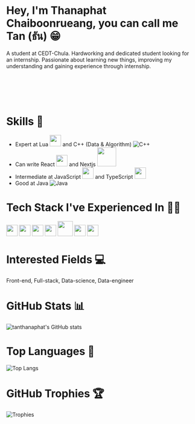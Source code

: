 # Hey, I'm Thanaphat Chaiboonrueang, you can call me Tan (ธัน) 😁

A student at CEDT-Chula. Hardworking and dedicated student looking for an internship.
Passionate about learning new things, improving my understanding
and gaining experience through internship.

<br/>
<br/>
<br/>
<br/>

# Skills 🤫
- Expert at Lua <img width=30 src="https://upload.wikimedia.org/wikipedia/commons/c/cf/Lua-Logo.svg"/> and C++ (Data & Algorithm) ![C++](https://img.shields.io/badge/c++-%2300599C.svg?style=for-the-badge&logo=c%2B%2B&logoColor=white)
- Can write React <img width=30 src="https://upload.wikimedia.org/wikipedia/commons/thumb/a/a7/React-icon.svg/2300px-React-icon.svg.png"/> and Nextjs <img width=50 src="https://media.dev.to/cdn-cgi/image/width=1000,height=420,fit=cover,gravity=auto,format=auto/https%3A%2F%2Fdev-to-uploads.s3.amazonaws.com%2Fuploads%2Farticles%2Frqmyy8g9dtyjap74tc34.png"/>
- Intermediate at JavaScript <img width=30 src="https://upload.wikimedia.org/wikipedia/commons/6/6a/JavaScript-logo.png"/> and TypeScript <img width=30 src="https://upload.wikimedia.org/wikipedia/commons/thumb/4/4c/Typescript_logo_2020.svg/2048px-Typescript_logo_2020.svg.png"/>
- Good at Java ![Java](https://img.shields.io/badge/java-%23ED8B00.svg?style=for-the-badge&logo=openjdk&logoColor=white)

# Tech Stack I've Experienced In 🧑‍💻
<img src="https://upload.wikimedia.org/wikipedia/commons/thumb/d/d9/Node.js_logo.svg/2560px-Node.js_logo.svg.png" height=30/>  <img src="https://upload.wikimedia.org/wikipedia/commons/thumb/9/93/MongoDB_Logo.svg/2560px-MongoDB_Logo.svg.png" height=30/>  <img src="https://thaiconfig.com/wp-content/uploads/2023/02/MySQL-Database-%E0%B8%84%E0%B8%B7%E0%B8%AD%E0%B8%AD%E0%B8%B0%E0%B9%84%E0%B8%A3.png" height=30/>  <img src="https://upload.wikimedia.org/wikipedia/commons/thumb/d/d9/Node.js_logo.svg/2560px-Node.js_logo.svg.png" height=30/>  <img src="https://1000logos.net/wp-content/uploads/2021/11/Docker-Logo.png" height=40/>  <img src="https://upload.wikimedia.org/wikipedia/commons/thumb/9/93/Amazon_Web_Services_Logo.svg/2560px-Amazon_Web_Services_Logo.svg.png" height=30/>  <img src="https://upload.wikimedia.org/wikipedia/commons/thumb/3/3c/Logo_Blender.svg/2560px-Logo_Blender.svg.png" height=30/>


# Interested Fields 💻
Front-end, Full-stack, Data-science, Data-engineer

# GitHub Stats 📊
![tanthanaphat's GitHub stats](https://github-readme-stats.vercel.app/api?username=tanthanaphat&show_icons=true&theme=radical)

# Top Languages 🦄
![Top Langs](https://github-readme-stats.vercel.app/api/top-langs/?username=tanthanaphat&layout=compact&theme=radical)

# GitHub Trophies 🏆

![Trophies](https://github-profile-trophy.vercel.app/?username=tanthanaphat)

